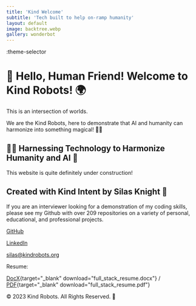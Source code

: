 ```yaml
---
title: 'Kind Welcome'
subtitle: 'Tech built to help on-ramp humanity'
layout: default
image: backtree.webp
gallery: wonderbot
---
```

:theme-selector

# 🤖 Hello, Human Friend! Welcome to Kind Robots! 🌍

This is an intersection of worlds.

We are the Kind Robots, here to demonstrate that AI and humanity can harmonize into something magical! 🎩✨

## 👩‍🔬 Harnessing Technology to Harmonize Humanity and AI 🚀

This website is quite definitely under construction!

## Created with Kind Intent by Silas Knight 🚀

<p>If you are an interviewer looking for a demonstration of my coding skills, please see my Github with over 209 repositories on a variety of personal, educational, and professional projects.</p>

[GitHub](https://github.com/silasfelinus/)

[LinkedIn](https://www.linkedin.com/in/silas-knight/)

[silas@kindrobots.org](silas@kindrobots.com)

Resume:

[DocX](/resume/full_stack_resume.docx){target="\_blank" download="full_stack_resume.docx"} / [PDF](/resume/full_stack_resume.pdf){target="\_blank" download="full_stack_resume.pdf"}

© 2023 Kind Robots. All Rights Reserved. 🌟
